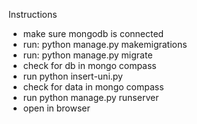 
Instructions

* make sure mongodb is connected
* run: python manage.py makemigrations
* run: python manage.py migrate
* check for db in mongo compass
* run python insert-uni.py
* check for data in mongo compass
* run python manage.py runserver
* open in browser
